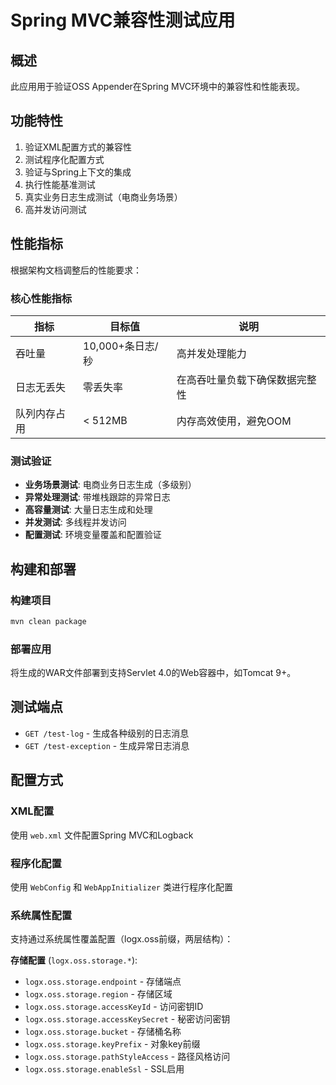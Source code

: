 # Spring MVC兼容性测试应用

## 概述
此应用用于验证OSS Appender在Spring MVC环境中的兼容性和性能表现。

## 功能特性
1. 验证XML配置方式的兼容性
2. 测试程序化配置方式
3. 验证与Spring上下文的集成
4. 执行性能基准测试
5. 真实业务日志生成测试（电商业务场景）
6. 高并发访问测试

## 性能指标

根据架构文档调整后的性能要求：

### 核心性能指标
| 指标 | 目标值 | 说明 |
|------|--------|------|
| 吞吐量 | 10,000+条日志/秒 | 高并发处理能力 |
| 日志无丢失 | 零丢失率 | 在高吞吐量负载下确保数据完整性 |
| 队列内存占用 | < 512MB | 内存高效使用，避免OOM |

### 测试验证
- **业务场景测试**: 电商业务日志生成（多级别）
- **异常处理测试**: 带堆栈跟踪的异常日志
- **高容量测试**: 大量日志生成和处理
- **并发测试**: 多线程并发访问
- **配置测试**: 环境变量覆盖和配置验证

## 构建和部署

### 构建项目
```bash
mvn clean package
```

### 部署应用
将生成的WAR文件部署到支持Servlet 4.0的Web容器中，如Tomcat 9+。

## 测试端点
- `GET /test-log` - 生成各种级别的日志消息
- `GET /test-exception` - 生成异常日志消息

## 配置方式

### XML配置
使用 `web.xml` 文件配置Spring MVC和Logback

### 程序化配置
使用 `WebConfig` 和 `WebAppInitializer` 类进行程序化配置

### 系统属性配置
支持通过系统属性覆盖配置（logx.oss前缀，两层结构）：

**存储配置** (`logx.oss.storage.*`):
- `logx.oss.storage.endpoint` - 存储端点
- `logx.oss.storage.region` - 存储区域
- `logx.oss.storage.accessKeyId` - 访问密钥ID
- `logx.oss.storage.accessKeySecret` - 秘密访问密钥
- `logx.oss.storage.bucket` - 存储桶名称
- `logx.oss.storage.keyPrefix` - 对象key前缀
- `logx.oss.storage.pathStyleAccess` - 路径风格访问
- `logx.oss.storage.enableSsl` - SSL启用